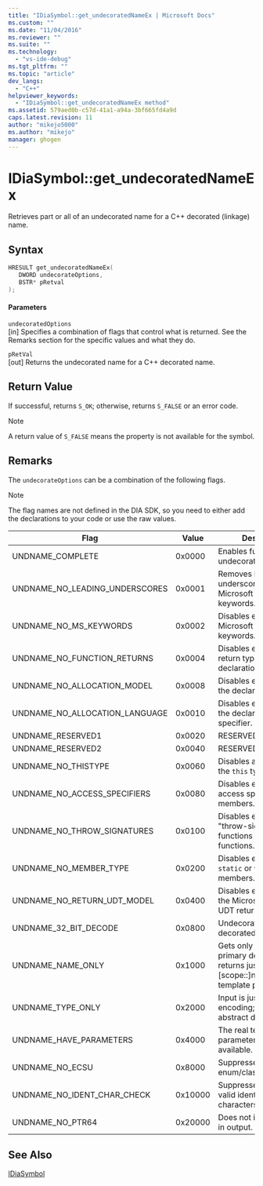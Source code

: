 ```yaml
---
title: "IDiaSymbol::get_undecoratedNameEx | Microsoft Docs"
ms.custom: ""
ms.date: "11/04/2016"
ms.reviewer: ""
ms.suite: ""
ms.technology: 
  - "vs-ide-debug"
ms.tgt_pltfrm: ""
ms.topic: "article"
dev_langs: 
  - "C++"
helpviewer_keywords: 
  - "IDiaSymbol::get_undecoratedNameEx method"
ms.assetid: 579aed0b-c57d-41a1-a94a-3bf665fd4a9d
caps.latest.revision: 11
author: "mikejo5000"
ms.author: "mikejo"
manager: ghogen
---
```

# IDiaSymbol::get_undecoratedNameEx
Retrieves part or all of an undecorated name for a C++ decorated (linkage) name.  
  
## Syntax  
  
```C++  
HRESULT get_undecoratedNameEx(   
   DWORD undecorateOptions,  
   BSTR* pRetval  
);  
```  
  
#### Parameters  
 `undecoratedOptions`  
 [in] Specifies a combination of flags that control what is returned. See the Remarks section for the specific values and what they do.  
  
 `pRetVal`  
 [out] Returns the undecorated name for a C++ decorated name.  
  
## Return Value  
 If successful, returns `S_OK`; otherwise, returns `S_FALSE` or an error code.  
  
> [!NOTE]
>  A return value of `S_FALSE` means the property is not available for the symbol.  
  
## Remarks  
 The `undecorateOptions` can be a combination of the following flags.  
  
> [!NOTE]
>  The flag names are not defined in the DIA SDK, so you need to either add the declarations to your code or use the raw values.  
  
|Flag|Value|Description|  
|----------|-----------|-----------------|  
|UNDNAME_COMPLETE|0x0000|Enables full undecoration.|  
|UNDNAME_NO_LEADING_UNDERSCORES|0x0001|Removes leading underscores from Microsoft extended keywords.|  
|UNDNAME_NO_MS_KEYWORDS|0x0002|Disables expansion of Microsoft extended keywords.|  
|UNDNAME_NO_FUNCTION_RETURNS|0x0004|Disables expansion of return type for primary declaration.|  
|UNDNAME_NO_ALLOCATION_MODEL|0x0008|Disables expansion of the declaration model.|  
|UNDNAME_NO_ALLOCATION_LANGUAGE|0x0010|Disables expansion of the declaration language specifier.|  
|UNDNAME_RESERVED1|0x0020|RESERVED.|  
|UNDNAME_RESERVED2|0x0040|RESERVED.|  
|UNDNAME_NO_THISTYPE|0x0060|Disables all modifiers on the `this` type.|  
|UNDNAME_NO_ACCESS_SPECIFIERS|0x0080|Disables expansion of access specifiers for members.|  
|UNDNAME_NO_THROW_SIGNATURES|0x0100|Disables expansion of "throw-signatures" for functions and pointers to functions.|  
|UNDNAME_NO_MEMBER_TYPE|0x0200|Disables expansion of `static` or `virtual` members.|  
|UNDNAME_NO_RETURN_UDT_MODEL|0x0400|Disables expansion of the Microsoft model for UDT returns.|  
|UNDNAME_32_BIT_DECODE|0x0800|Undecorates 32-bit decorated names.|  
|UNDNAME_NAME_ONLY|0x1000|Gets only the name for primary declaration; returns just [scope::]name.  Expands template params.|  
|UNDNAME_TYPE_ONLY|0x2000|Input is just a type encoding; composes an abstract declarator.|  
|UNDNAME_HAVE_PARAMETERS|0x4000|The real template parameters are available.|  
|UNDNAME_NO_ECSU|0x8000|Suppresses enum/class/struct/union.|  
|UNDNAME_NO_IDENT_CHAR_CHECK|0x10000|Suppresses check for valid identifier characters.|  
|UNDNAME_NO_PTR64|0x20000|Does not include ptr64 in output.|  
  
## See Also  
 [IDiaSymbol](../../debugger/debug-interface-access/idiasymbol.md)